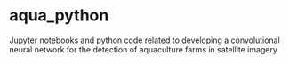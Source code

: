 # aqua_python
Jupyter notebooks and python code related to developing a convolutional neural network for the detection of aquaculture farms in satellite imagery
